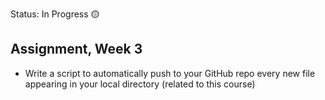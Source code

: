 Status: In Progress 🟡

Assignment, Week 3
----------------------------------------
- Write a script to automatically push to your GitHub repo every new file
  appearing in your local directory (related to this course)
